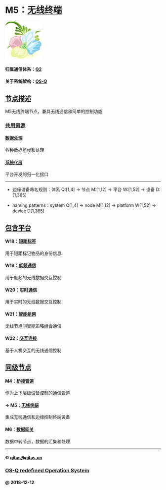 ﻿# M5：[无线终端](https://github.com/OS-Q/M5) 

[![sites](OS-Q/OS-Q.png)](http://www.OS-Q.com)

#### 归属通信体系：[Q2](https://github.com/OS-Q/Q2)

#### 关于系统架构：[OS-Q](https://github.com/OS-Q/OS-Q)

## [节点描述](https://github.com/OS-Q/M5/wiki) 

M5无线终端节点，兼具无线通信和简单的控制功能

### [共用资源](OS-Q/)

#### [数据处理](IO/)

各种数据组帧和处理

#### [系统化层](OS-Q/)

平台开发的归一化接口

---

- 边缘设备命名规则：体系 Q:[1,4] -> 节点 M:[1,12] -> 平台 W:[1,52] -> 设备 D:[1,365]

- naming patterns：system Q[1,4] -> node M[1,12] -> platform W[1,52] -> device D[1,365]

## [包含平台](https://github.com/OS-Q/M5/wiki) 

#### W18：[短距标签](https://github.com/OS-Q/W18)

用于短距标记物品的身份信息

#### W19：[低频通信](https://github.com/OS-Q/W19)

用于低频的无线数据交互控制

#### W20：[实时通信](https://github.com/OS-Q/W20)

用于实时的无线数据交互控制

#### W21：[智能组网](https://github.com/OS-Q/W21)

无线节点间智能策略组合通信

#### W22：[交互连接](https://github.com/OS-Q/W22)

基于人机交互的无线通信控制

## [同级节点](https://github.com/OS-Q/Q2/wiki)

#### M4：[桥接管道](https://github.com/OS-Q/M4)

作为上下层级设备控制的通信管道

#### -> M5：[无线终端](https://github.com/OS-Q/M5)

集成无线通信和边缘控制终端设备

#### M6：[数据网关](https://github.com/OS-Q/M6)

数据中转节点，数据的汇集和处理

---

####  © qitas@qitas.cn
###  [OS-Q redefined Operation System](http://www.OS-Q.com)
####  @ 2018-12-12
